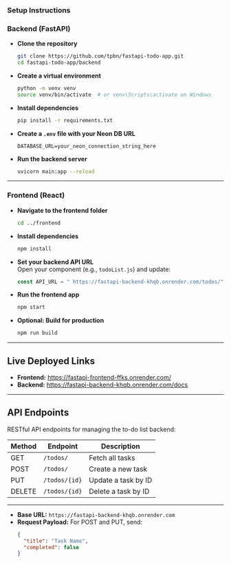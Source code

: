 ###  Setup Instructions

###  Backend (FastAPI)

- **Clone the repository**  
  ```bash
  git clone https://github.com/tpbn/fastapi-todo-app.git
  cd fastapi-todo-app/backend
  ```

- **Create a virtual environment**  
  ```bash
  python -m venv venv
  source venv/bin/activate  # or venv\Scripts\activate on Windows
  ```

- **Install dependencies**  
  ```bash
  pip install -r requirements.txt
  ```

- **Create a `.env` file with your Neon DB URL**  
  ```
  DATABASE_URL=your_neon_connection_string_here
  ```

- **Run the backend server**  
  ```bash
  uvicorn main:app --reload
  ```

---

### Frontend (React)

- **Navigate to the frontend folder**  
  ```bash
  cd ../frontend
  ```

- **Install dependencies**  
  ```bash
  npm install
  ```

- **Set your backend API URL**  
  Open your component (e.g., `todoList.js`) and update:
  ```js
  const API_URL = " https://fastapi-backend-khqb.onrender.com/todos/";
  ```

- **Run the frontend app**  
  ```bash
  npm start
  ```

- **Optional: Build for production**  
  ```bash
  npm run build
  ```

---

##  Live Deployed Links

- **Frontend:** https://fastapi-frontend-ffks.onrender.com/  
- **Backend:** https://fastapi-backend-khqb.onrender.com/docs

---

## API Endpoints

RESTful API endpoints for managing the to-do list backend:

| Method  | Endpoint                  | Description             |
|---------|---------------------------|-------------------------|
| GET     | `/todos/`                 | Fetch all tasks         |
| POST    | `/todos/`                 | Create a new task       |
| PUT     | `/todos/{id}`            | Update a task by ID     |
| DELETE  | `/todos/{id}`            | Delete a task by ID     |

---

- **Base URL:** `https://fastapi-backend-khqb.onrender.com`
- **Request Payload:** For POST and PUT, send:  
  ```json
  {
    "title": "Task Name",
    "completed": false
  }

